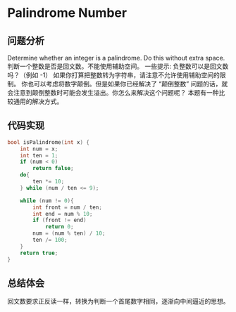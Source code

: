 # Palindrome Number

## 问题分析
Determine whether an integer is a palindrome. Do this without extra space.
判断一个整数是否是回文数。不能使用辅助空间。
一些提示:
负整数可以是回文数吗？（例如 -1）
如果你打算把整数转为字符串，请注意不允许使用辅助空间的限制。
你也可以考虑将数字颠倒。但是如果你已经解决了 “颠倒整数” 问题的话，就会注意到颠倒整数时可能会发生溢出。你怎么来解决这个问题呢？
本题有一种比较通用的解决方式。

## 代码实现
``` C
bool isPalindrome(int x) {
	int num = x;
	int ten = 1;
	if (num < 0)
		return false;
	do{
		ten *= 10;
	} while (num / ten <= 9);

	while (num != 0){
		int front = num / ten;
		int end = num % 10;
		if (front != end)
			return 0;
		num = (num % ten) / 10;
		ten /= 100;
	}
	return true;
}
```

## 总结体会
回文数要求正反读一样，转换为判断一个首尾数字相同，逐渐向中间逼近的思想。
